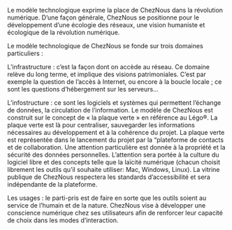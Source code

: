  Le modèle technologique exprime la place de ChezNous dans la révolution numérique. D’une façon générale, ChezNous se positionne pour le développement d’une écologie des réseaux, une vision humaniste et écologique de la révolution numérique.

Le modèle technologique de ChezNous se fonde sur trois domaines particuliers :

L’infrastructure : c’est la façon dont on accède au réseau. Ce domaine relève du long terme, et implique des visions patrimoniales. C’est par exemple la question de l’accès à Internet, ou encore à la boucle locale ; ce sont les questions d’hébergement sur les serveurs…

L’infostructure : ce sont les logiciels et systèmes qui permettent l’échange de données, la circulation de l’information. Le modèle de ChezNous est construit sur le concept de « la plaque verte » en référence au Légo®. La plaque verte est là pour centraliser, sauvegarder les informations nécessaires au développement et à la cohérence du projet. La plaque verte est représentée dans le lancement du projet par la “plateforme de contacts et de collaboration. Une attention particulière est donnée à la propriété et la sécurité des données personnelles. L’attention sera portée à la culture du logiciel libre et des concepts telle que la laïcité numérique (chacun choisit librement les outils qu’il souhaite utiliser: Mac, Windows, Linux). La vitrine publique de ChezNous respectera les standards d’accessibilité et sera indépendante de la plateforme.

Les usages : le parti-pris est de faire en sorte que les outils soient au service de l’humain et de la nature. ChezNous vise à développer une conscience numérique chez ses utilisateurs afin de renforcer leur capacité de choix dans les modes d’interaction. 
